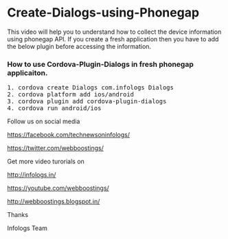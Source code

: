 # Create-Dialogs-using-Phonegap

This video will help you to understand how to collect the device information using phonegap API.
If you create a fresh application then you have to add the below plugin before accessing the information.
<h3>How to use Cordova-Plugin-Dialogs in fresh phonegap applicaiton.</h3>

<pre>
1. cordova create Dialogs com.infologs Dialogs
2. cordova platform add ios/android
3. cordova plugin add cordova-plugin-dialogs
4. cordova run android/ios
</pre>

Follow us on social media

https://facebook.com/technewsoninfologs/

https://twitter.com/webboostings/

Get more video turorials on

http://infologs.in/

https://youtube.com/webboostings/

http://webboostings.blogspot.in/

Thanks

Infologs Team
